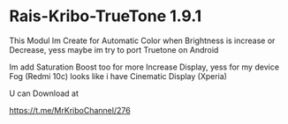 # Rais-Kribo-TrueTone 1.9.1

This Modul Im Create for Automatic Color when Brightness is increase or Decrease, yess maybe im try to port Truetone on Android

Im add Saturation Boost too for more Increase Display, yess for my device Fog (Redmi 10c) looks like i have Cinematic Display (Xperia)

U can Download at 

https://t.me/MrKriboChannel/276
